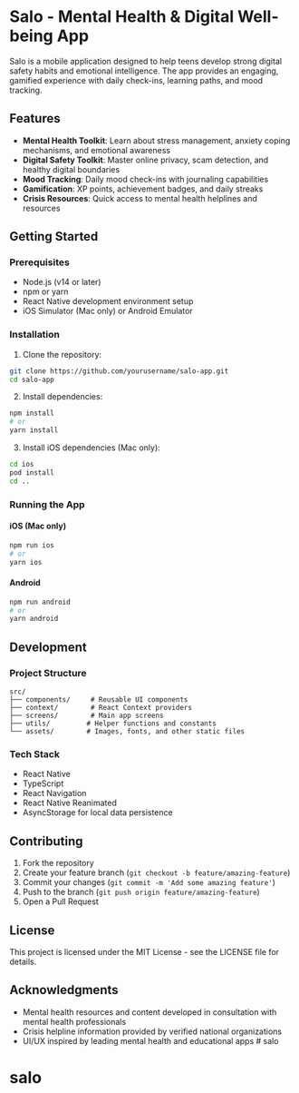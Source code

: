 # Salo - Mental Health & Digital Well-being App

Salo is a mobile application designed to help teens develop strong digital safety habits and emotional intelligence. The app provides an engaging, gamified experience with daily check-ins, learning paths, and mood tracking.

## Features

- **Mental Health Toolkit**: Learn about stress management, anxiety coping mechanisms, and emotional awareness
- **Digital Safety Toolkit**: Master online privacy, scam detection, and healthy digital boundaries
- **Mood Tracking**: Daily mood check-ins with journaling capabilities
- **Gamification**: XP points, achievement badges, and daily streaks
- **Crisis Resources**: Quick access to mental health helplines and resources

## Getting Started

### Prerequisites

- Node.js (v14 or later)
- npm or yarn
- React Native development environment setup
- iOS Simulator (Mac only) or Android Emulator

### Installation

1. Clone the repository:
```bash
git clone https://github.com/yourusername/salo-app.git
cd salo-app
```

2. Install dependencies:
```bash
npm install
# or
yarn install
```

3. Install iOS dependencies (Mac only):
```bash
cd ios
pod install
cd ..
```

### Running the App

#### iOS (Mac only)
```bash
npm run ios
# or
yarn ios
```

#### Android
```bash
npm run android
# or
yarn android
```

## Development

### Project Structure

```
src/
├── components/     # Reusable UI components
├── context/        # React Context providers
├── screens/        # Main app screens
├── utils/         # Helper functions and constants
└── assets/        # Images, fonts, and other static files
```

### Tech Stack

- React Native
- TypeScript
- React Navigation
- React Native Reanimated
- AsyncStorage for local data persistence

## Contributing

1. Fork the repository
2. Create your feature branch (`git checkout -b feature/amazing-feature`)
3. Commit your changes (`git commit -m 'Add some amazing feature'`)
4. Push to the branch (`git push origin feature/amazing-feature`)
5. Open a Pull Request

## License

This project is licensed under the MIT License - see the LICENSE file for details.

## Acknowledgments

- Mental health resources and content developed in consultation with mental health professionals
- Crisis helpline information provided by verified national organizations
- UI/UX inspired by leading mental health and educational apps # salo
# salo
